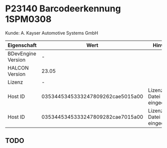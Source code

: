 # P23140 Barcodeerkennung 1SPM0308

Kunde: A. Kayser Automotive Systems GmbH

| Eigenschaft | Wert | Hinweis |
| --- | --- | --- |
| BDevEngine Version | - |  |
| HALCON Version | 23.05 |  |
| Lizenz | - |  |
| Host ID | 0353445345333247809262cae5015a00 | Lizenz-Datei eingecheckt |
| Host ID | 0353445345333247809282cae7015a00 | Lizenz-Datei eingecheckt |

## TODO
